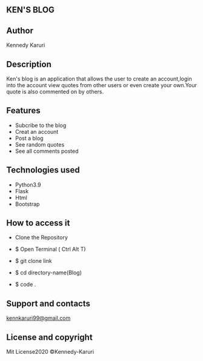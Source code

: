 ## KEN'S BLOG

## Author
Kennedy Karuri

## Description

Ken's blog is an application that allows the user to create an account,login into the account view quotes from other users or even create your own.Your quote is also commented on by others.

## Features
* Subcribe to the blog
* Creat an account
* Post a blog
* See random quotes
* See all comments posted

## Technologies used
* Python3.9
* Flask
* Html
* Bootstrap

## How to access it
* Clone the Repository

* $ Open Terminal ( Ctrl Alt T)
* $ git clone link
* $ cd directory-name(Blog)
* $ code .
  
## Support and contacts
kennkaruri99@gmail.com

## License and copyright
 Mit License2020 ©Kennedy-Karuri
